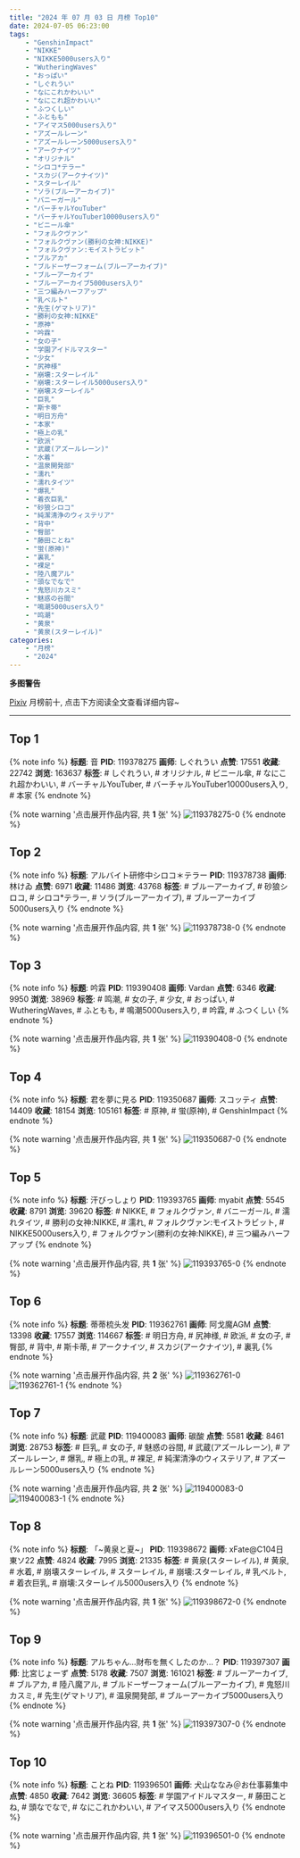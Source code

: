 ```yaml
---
title: "2024 年 07 月 03 日 月榜 Top10"
date: 2024-07-05 06:23:00
tags:
    - "GenshinImpact"
    - "NIKKE"
    - "NIKKE5000users入り"
    - "WutheringWaves"
    - "おっぱい"
    - "しぐれうい"
    - "なにこれかわいい"
    - "なにこれ超かわいい"
    - "ふつくしい"
    - "ふともも"
    - "アイマス5000users入り"
    - "アズールレーン"
    - "アズールレーン5000users入り"
    - "アークナイツ"
    - "オリジナル"
    - "シロコ*テラー"
    - "スカジ(アークナイツ)"
    - "スターレイル"
    - "ソラ(ブルーアーカイブ)"
    - "バニーガール"
    - "バーチャルYouTuber"
    - "バーチャルYouTuber10000users入り"
    - "ビニール傘"
    - "フォルクヴァン"
    - "フォルクヴァン(勝利の女神:NIKKE)"
    - "フォルクヴァン:モイストラビット"
    - "ブルアカ"
    - "ブルドーザーフォーム(ブルーアーカイブ)"
    - "ブルーアーカイブ"
    - "ブルーアーカイブ5000users入り"
    - "三つ編みハーフアップ"
    - "乳ベルト"
    - "先生(ゲマトリア)"
    - "勝利の女神:NIKKE"
    - "原神"
    - "吟霖"
    - "女の子"
    - "学園アイドルマスター"
    - "少女"
    - "尻神様"
    - "崩壊:スターレイル"
    - "崩壊:スターレイル5000users入り"
    - "崩壊スターレイル"
    - "巨乳"
    - "斯卡蒂"
    - "明日方舟"
    - "本家"
    - "極上の乳"
    - "欧派"
    - "武蔵(アズールレーン)"
    - "水着"
    - "温泉開発部"
    - "濡れ"
    - "濡れタイツ"
    - "爆乳"
    - "着衣巨乳"
    - "砂狼シロコ"
    - "純潔清浄のウィステリア"
    - "背中"
    - "臀部"
    - "藤田ことね"
    - "蛍(原神)"
    - "裏乳"
    - "裸足"
    - "陸八魔アル"
    - "頭なでなで"
    - "鬼怒川カスミ"
    - "魅惑の谷間"
    - "鳴潮5000users入り"
    - "鸣潮"
    - "黄泉"
    - "黄泉(スターレイル)"
categories:
    - "月榜"
    - "2024"
---
```


<i class="fa fa-triangle-exclamation"></i>**多图警告**<i class="fa fa-triangle-exclamation"></i>

[Pixiv](https://www.pixiv.net/) 月榜前十, 点击下方阅读全文查看详细内容~

<!-- more -->

---

## Top 1

{% note info %}
**标题**: 音
**PID**: 119378275 **画师**: しぐれうい
**点赞**: 17551 **收藏**: 22742 **浏览**: 163637
**标签**: # しぐれうい, # オリジナル, # ビニール傘, # なにこれ超かわいい, # バーチャルYouTuber, # バーチャルYouTuber10000users入り, # 本家
{% endnote %}

{% note warning '点击展开作品内容, 共 **1** 张' %}
![119378275-0](https://i.pixiv.re/img-original/img/2024/06/06/00/00/21/119378275_p0.jpg)
{% endnote %}

## Top 2

{% note info %}
**标题**: アルバイト研修中シロコ＊テラー
**PID**: 119378738 **画师**: 林けゐ
**点赞**: 6971 **收藏**: 11486 **浏览**: 43768
**标签**: # ブルーアーカイブ, # 砂狼シロコ, # シロコ*テラー, # ソラ(ブルーアーカイブ), # ブルーアーカイブ5000users入り
{% endnote %}

{% note warning '点击展开作品内容, 共 **1** 张' %}
![119378738-0](https://i.pixiv.re/img-original/img/2024/06/06/00/05/05/119378738_p0.png)
{% endnote %}

## Top 3

{% note info %}
**标题**: 吟霖
**PID**: 119390408 **画师**: Vardan
**点赞**: 6346 **收藏**: 9950 **浏览**: 38969
**标签**: # 鸣潮, # 女の子, # 少女, # おっぱい, # WutheringWaves, # ふともも, # 鳴潮5000users入り, # 吟霖, # ふつくしい
{% endnote %}

{% note warning '点击展开作品内容, 共 **1** 张' %}
![119390408-0](https://i.pixiv.re/img-original/img/2024/06/06/13/23/00/119390408_p0.png)
{% endnote %}

## Top 4

{% note info %}
**标题**: 君を夢に見る
**PID**: 119350687 **画师**: スコッティ
**点赞**: 14409 **收藏**: 18154 **浏览**: 105161
**标签**: # 原神, # 蛍(原神), # GenshinImpact
{% endnote %}

{% note warning '点击展开作品内容, 共 **1** 张' %}
![119350687-0](https://i.pixiv.re/img-original/img/2024/06/05/00/00/27/119350687_p0.jpg)
{% endnote %}

## Top 5

{% note info %}
**标题**: 汗びっしょり
**PID**: 119393765 **画师**: myabit
**点赞**: 5545 **收藏**: 8791 **浏览**: 39620
**标签**: # NIKKE, # フォルクヴァン, # バニーガール, # 濡れタイツ, # 勝利の女神:NIKKE, # 濡れ, # フォルクヴァン:モイストラビット, # NIKKE5000users入り, # フォルクヴァン(勝利の女神:NIKKE), # 三つ編みハーフアップ
{% endnote %}

{% note warning '点击展开作品内容, 共 **1** 张' %}
![119393765-0](https://i.pixiv.re/img-original/img/2024/06/06/23/09/20/119393765_p0.png)
{% endnote %}

## Top 6

{% note info %}
**标题**: 蒂蒂梳头发
**PID**: 119362761 **画师**: 阿戈魔AGM
**点赞**: 13398 **收藏**: 17557 **浏览**: 114667
**标签**: # 明日方舟, # 尻神様, # 欧派, # 女の子, # 臀部, # 背中, # 斯卡蒂, # アークナイツ, # スカジ(アークナイツ), # 裏乳
{% endnote %}

{% note warning '点击展开作品内容, 共 **2** 张' %}
![119362761-0](https://i.pixiv.re/img-original/img/2024/06/05/13/11/58/119362761_p0.jpg)
![119362761-1](https://i.pixiv.re/img-original/img/2024/06/05/13/11/58/119362761_p1.jpg)
{% endnote %}

## Top 7

{% note info %}
**标题**: 武蔵
**PID**: 119400083 **画师**: 碳酸
**点赞**: 5581 **收藏**: 8461 **浏览**: 28753
**标签**: # 巨乳, # 女の子, # 魅惑の谷間, # 武蔵(アズールレーン), # アズールレーン, # 爆乳, # 極上の乳, # 裸足, # 純潔清浄のウィステリア, # アズールレーン5000users入り
{% endnote %}

{% note warning '点击展开作品内容, 共 **2** 张' %}
![119400083-0](https://i.pixiv.re/img-original/img/2024/06/06/21/03/53/119400083_p0.jpg)
![119400083-1](https://i.pixiv.re/img-original/img/2024/06/06/21/03/53/119400083_p1.jpg)
{% endnote %}

## Top 8

{% note info %}
**标题**: 「~黄泉と夏~」
**PID**: 119398672 **画师**: xFate@C104日東ソ22
**点赞**: 4824 **收藏**: 7995 **浏览**: 21335
**标签**: # 黄泉(スターレイル), # 黄泉, # 水着, # 崩壊スターレイル, # スターレイル, # 崩壊:スターレイル, # 乳ベルト, # 着衣巨乳, # 崩壊:スターレイル5000users入り
{% endnote %}

{% note warning '点击展开作品内容, 共 **1** 张' %}
![119398672-0](https://i.pixiv.re/img-original/img/2024/06/06/20/24/29/119398672_p0.jpg)
{% endnote %}

## Top 9

{% note info %}
**标题**: アルちゃん…財布を無くしたのか…？
**PID**: 119397307 **画师**: 比宮じょーず
**点赞**: 5178 **收藏**: 7507 **浏览**: 161021
**标签**: # ブルーアーカイブ, # ブルアカ, # 陸八魔アル, # ブルドーザーフォーム(ブルーアーカイブ), # 鬼怒川カスミ, # 先生(ゲマトリア), # 温泉開発部, # ブルーアーカイブ5000users入り
{% endnote %}

{% note warning '点击展开作品内容, 共 **1** 张' %}
![119397307-0](https://i.pixiv.re/img-original/img/2024/06/06/19/39/14/119397307_p0.png)
{% endnote %}

## Top 10

{% note info %}
**标题**: ことね
**PID**: 119396501 **画师**: 犬山ななみ＠お仕事募集中
**点赞**: 4850 **收藏**: 7642 **浏览**: 36605
**标签**: # 学園アイドルマスター, # 藤田ことね, # 頭なでなで, # なにこれかわいい, # アイマス5000users入り
{% endnote %}

{% note warning '点击展开作品内容, 共 **1** 张' %}
![119396501-0](https://i.pixiv.re/img-original/img/2024/06/06/19/08/10/119396501_p0.png)
{% endnote %}
